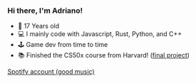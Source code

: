 ### Hi there, I'm Adriano!


- 🎂 17 Years old
- 💻 I mainly code with Javascript, Rust, Python, and C++
- 🕹 Game dev from time to time
- 📚 Finished the CS50x course from Harvard! ([final project](https://github.com/AdrianoAla/cs50-final-project))

[Spotify account (good music)](https://open.spotify.com/user/3133gof5jngmco3lbubwpmu2vevi?si=f1265a6a91ce48dc&nd=1)
